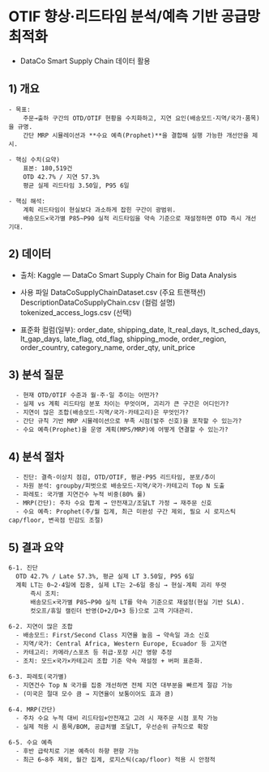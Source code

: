 # OTIF 향상·리드타임 분석/예측 기반 공급망 최적화
- DataCo Smart Supply Chain 데이터 활용

## 1) 개요

    - 목표:
        주문→출하 구간의 OTD/OTIF 현황을 수치화하고, 지연 요인(배송모드·지역/국가·품목)을 규명.
        간단 MRP 시뮬레이션과 **수요 예측(Prophet)**을 결합해 실행 가능한 개선안을 제시.

    - 핵심 수치(요약)
        표본: 180,519건
        OTD 42.7% / 지연 57.3%
        평균 실제 리드타임 3.50일, P95 6일

    - 핵심 해석: 
        계획 리드타임이 현실보다 과소하게 잡힌 구간이 광범위.
        배송모드×국가별 P85~P90 실적 리드타임을 약속 기준으로 재설정하면 OTD 즉시 개선 기대.

## 2) 데이터
- 출처: Kaggle — DataCo Smart Supply Chain for Big Data Analysis
- 사용 파일
        DataCoSupplyChainDataset.csv (주요 트랜잭션)
        DescriptionDataCoSupplyChain.csv (컬럼 설명)
        tokenized_access_logs.csv (선택)

- 표준화 컬럼(일부):
        order_date, shipping_date, lt_real_days, lt_sched_days, lt_gap_days, late_flag, otd_flag, shipping_mode, order_region, order_country, category_name, order_qty, unit_price

## 3) 분석 질문
      - 현재 OTD/OTIF 수준과 월·주·일 추이는 어떤가?
      - 실제 vs 계획 리드타임 분포 차이는 무엇이며, 괴리가 큰 구간은 어디인가?
      - 지연이 많은 조합(배송모드·지역/국가·카테고리)은 무엇인가?
      - 간단 규칙 기반 MRP 시뮬레이션으로 부족 시점(발주 신호)을 포착할 수 있는가?
      - 수요 예측(Prophet)을 운영 계획(MPS/MRP)에 어떻게 연결할 수 있는가?

## 4) 분석 절차
      - 진단: 결측·이상치 점검, OTD/OTIF, 평균·P95 리드타임, 분포/추이
      - 차원 분석: groupby/피벗으로 배송모드·지역/국가·카테고리 Top N 도출
      - 파레토: 국가별 지연건수 누적 비중(80% 룰)
      - MRP(간단): 주차 수요 합계 → 안전재고/조달LT 가정 → 재주문 신호
      - 수요 예측: Prophet(주/월 집계, 최근 미완성 구간 제외, 필요 시 로지스틱 cap/floor, 변곡점 민감도 조절)

## 5) 결과 요약

    6-1. 진단
      OTD 42.7% / Late 57.3%, 평균 실제 LT 3.50일, P95 6일
      계획 LT는 0~2·4일에 집중, 실제 LT는 2~6일 중심 → 현실-계획 괴리 뚜렷
          즉시 조치: 
          배송모드×국가별 P85~P90 실적 LT를 약속 기준으로 재설정(현실 기반 SLA).
          컷오프/휴일 캘린더 반영(D+2/D+3 등)으로 고객 기대관리.

    6-2. 지연이 많은 조합
      - 배송모드: First/Second Class 지연율 높음 → 약속일 과소 신호
      - 지역/국가: Central Africa, Western Europe, Ecuador 등 고지연
      - 카테고리: 카메라/스포츠 등 취급·포장 시간 영향 추정
      - 조치: 모드×국가×카테고리 조합 기준 약속 재설정 + 버퍼 표준화.

    6-3. 파레토(국가별)
      - 지연건수 Top N 국가를 집중 개선하면 전체 지연 대부분을 빠르게 절감 가능
      - (미국은 절대 모수 큼 → 지연율이 보통이어도 효과 큼)

    6-4. MRP(간단)
      - 주차 수요 누적 대비 리드타임+안전재고 고려 시 재주문 시점 포착 가능
      - 실제 적용 시 품목/BOM, 공급처별 조달LT, 우선순위 규칙으로 확장

    6-5. 수요 예측
      - 후반 급락치로 기본 예측이 하향 편향 가능
      - 최근 6~8주 제외, 월간 집계, 로지스틱(cap/floor) 적용 시 안정적

